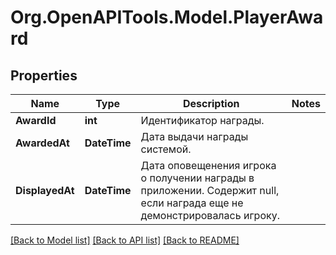 # Org.OpenAPITools.Model.PlayerAward

## Properties

Name | Type | Description | Notes
------------ | ------------- | ------------- | -------------
**AwardId** | **int** | Идентификатор награды. | 
**AwardedAt** | **DateTime** | Дата выдачи награды системой. | 
**DisplayedAt** | **DateTime** | Дата оповещенения игрока о получении награды в приложении. Содержит null, если награда еще не демонстрировалась игроку. | 

[[Back to Model list]](../README.md#documentation-for-models) [[Back to API list]](../README.md#documentation-for-api-endpoints) [[Back to README]](../README.md)

